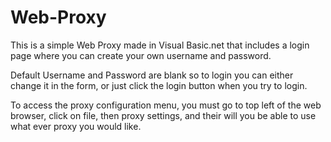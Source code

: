 # Web-Proxy
This is a simple Web Proxy made in Visual Basic.net that includes a login page where you can create your own username and password.

Default Username and Password are blank so to login you can either change it in the form, or just click the login button when you try to login.

To access the proxy configuration menu, you must go to top left of the web browser, click on file, then proxy settings, and their will you be able to use what ever proxy you would like.
